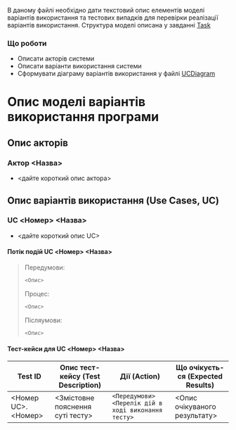 В даному файлі необхідно дати текстовий опис елементів моделі варіантів використання та тестових випадків для перевірки реалізації варіантів використання.
Структура моделі описана у завданні [Task]

### Що роботи

 - Описати акторів системи
 - Описати варіанти використання системи
 - Сформувати діаграму варіантів використання у файлі [UCDiagram]

# Опис моделі варіантів використання програми

## Опис акторів

### Актор <Назва>
 - <дайте короткий опис актора>
 
## Опис варіантів використання (Use Cases, UC)

### UC <Номер> <Назва>
  - <дайте короткий опис UC>
  
#### Потік подій UC <Номер> <Назва>

> Передумови: 
> ```sh
> <Опис>
> ```
> Процес: 
> ```sh
> <Опис>
> ```
> 
> Післяумови: 
> ```sh
> <Опис>
> ```

#### Тест-кейси для UC <Номер> <Назва>

| Test ID | Опис тест-кейсу (Test Description) | Дії (Action) | Що очікуєть-ся (Expected Results) |
| ------ | ------ | ------ | ------ |
| <Номер UC>.<Номер> | <Змістовне пояснення суті тесту>	| ``` <Передумови> ``` ``` <Перелік дій в ході виконання тесту>	``` | <Опис очікуваного результату> |

[//]: # (Нижче наведені посилання, які використовуються в тексті)


   [Task]: <https://mix.sumdu.edu.ua/study_tools/drop/start/426513?referer=https%3A%2F%2Fmix.sumdu.edu.ua%2Ftextbooks%2F2957%2Findex.html>
   [UCDiagram]: <https://drive.google.com/file/d/1w1u7GFtjviYnltZdpP4IRn0Mg9JNp6aR/view?usp=sharing>
